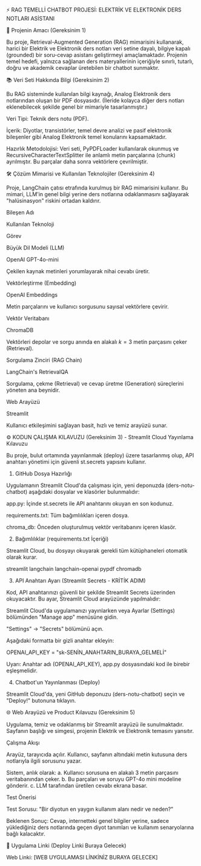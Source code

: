 ⚡ RAG TEMELLİ CHATBOT PROJESİ: ELEKTRİK VE ELEKTRONİK DERS NOTLARI ASİSTANI

🎯 Projenin Amacı (Gereksinim 1)

Bu proje, Retrieval-Augmented Generation (RAG) mimarisini kullanarak, harici bir Elektrik ve Elektronik ders notları veri setine dayalı, bilgiye kapalı (grounded) bir soru-cevap asistanı geliştirmeyi amaçlamaktadır. Projenin temel hedefi, yalnızca sağlanan ders materyallerinin içeriğiyle sınırlı, tutarlı, doğru ve akademik cevaplar üretebilen bir chatbot sunmaktır.

📚 Veri Seti Hakkında Bilgi (Gereksinim 2)

Bu RAG sisteminde kullanılan bilgi kaynağı, Analog Elektronik ders notlarından oluşan bir PDF dosyasıdır. (İleride kolayca diğer ders notları eklenebilecek şekilde genel bir mimariyle tasarlanmıştır.)

Veri Tipi: Teknik ders notu (PDF).

İçerik: Diyotlar, transistörler, temel devre analizi ve pasif elektronik bileşenler gibi Analog Elektronik temel konularını kapsamaktadır.

Hazırlık Metodolojisi: Veri seti, PyPDFLoader kullanılarak okunmuş ve RecursiveCharacterTextSplitter ile anlamlı metin parçalarına (chunk) ayrılmıştır. Bu parçalar daha sonra vektörlere çevrilmiştir.

🛠️ Çözüm Mimarisi ve Kullanılan Teknolojiler (Gereksinim 4)

Proje, LangChain çatısı etrafında kurulmuş bir RAG mimarisini kullanır. Bu mimari, LLM'in genel bilgi yerine ders notlarına odaklanmasını sağlayarak "halüsinasyon" riskini ortadan kaldırır.

Bileşen Adı

Kullanılan Teknoloji

Görev

Büyük Dil Modeli (LLM)

OpenAI GPT-4o-mini

Çekilen kaynak metinleri yorumlayarak nihai cevabı üretir.

Vektörleştirme (Embedding)

OpenAI Embeddings

Metin parçalarını ve kullanıcı sorgusunu sayısal vektörlere çevirir.

Vektör Veritabanı

ChromaDB

Vektörleri depolar ve sorgu anında en alakalı $k=3$ metin parçasını çeker (Retrieval).

Sorgulama Zinciri (RAG Chain)

LangChain's RetrievalQA

Sorgulama, çekme (Retrieval) ve cevap üretme (Generation) süreçlerini yöneten ana beynidir.

Web Arayüzü

Streamlit

Kullanıcı etkileşimini sağlayan basit, hızlı ve temiz arayüzü sunar.

⚙️ KODUN ÇALIŞMA KILAVUZU (Gereksinim 3) - Streamlit Cloud Yayınlama Kılavuzu

Bu proje, bulut ortamında yayınlanmak (deploy) üzere tasarlanmış olup, API anahtarı yönetimi için güvenli st.secrets yapısını kullanır.

1. GitHub Dosya Hazırlığı

Uygulamanın Streamlit Cloud'da çalışması için, yeni deponuzda (ders-notu-chatbot) aşağıdaki dosyalar ve klasörler bulunmalıdır:

app.py: İçinde st.secrets ile API anahtarını okuyan en son kodunuz.

requirements.txt: Tüm bağımlılıkları içeren dosya.

chroma_db: Önceden oluşturulmuş vektör veritabanını içeren klasör.

2. Bağımlılıklar (requirements.txt İçeriği)

Streamlit Cloud, bu dosyayı okuyarak gerekli tüm kütüphaneleri otomatik olarak kurar.

streamlit
langchain
langchain-openai
pypdf
chromadb




3. API Anahtarı Ayarı (Streamlit Secrets - KRİTİK ADIM)

Kod, API anahtarınızı güvenli bir şekilde Streamlit Secrets üzerinden okuyacaktır. Bu ayar, Streamlit Cloud arayüzünde yapılmalıdır:

Streamlit Cloud'da uygulamanızı yayınlarken veya Ayarlar (Settings) bölümünden "Manage app" menüsüne gidin.

"Settings" -> "Secrets" bölümünü açın.

Aşağıdaki formatta bir gizli anahtar ekleyin:

OPENAI_API_KEY = "sk-SENİN_ANAHTARIN_BURAYA_GELMELİ"




Uyarı: Anahtar adı (OPENAI_API_KEY), app.py dosyasındaki kod ile birebir eşleşmelidir.

4. Chatbot'un Yayınlanması (Deploy)

Streamlit Cloud'da, yeni GitHub deponuzu (ders-notu-chatbot) seçin ve "Deploy!" butonuna tıklayın.

🌐 Web Arayüzü ve Product Kılavuzu (Gereksinim 5)

Uygulama, temiz ve odaklanmış bir Streamlit arayüzü ile sunulmaktadır. Sayfanın başlığı ve simgesi, projenin Elektrik ve Elektronik temasını yansıtır.

Çalışma Akışı

Arayüz, tarayıcıda açılır. Kullanıcı, sayfanın altındaki metin kutusuna ders notlarıyla ilgili sorusunu yazar.

Sistem, anlık olarak:
a. Kullanıcı sorusuna en alakalı 3 metin parçasını veritabanından çeker.
b. Bu parçaları ve soruyu GPT-4o mini modeline gönderir.
c. LLM tarafından üretilen cevabı ekrana basar.

Test Önerisi

Test Sorusu: "Bir diyotun en yaygın kullanım alanı nedir ve neden?"

Beklenen Sonuç: Cevap, internetteki genel bilgiler yerine, sadece yüklediğiniz ders notlarında geçen diyot tanımları ve kullanım senaryolarına bağlı kalacaktır.

🔗 Uygulama Linki (Deploy Linki Buraya Gelecek)

Web Linki: [WEB UYGULAMASI LİNKİNİZ BURAYA GELECEK]

